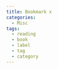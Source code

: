 ```yaml
---
title: Bookmark x
categories:
  - Misc
tags:
  - reading
  - book
  - label
  - tag
  - category
---
```


